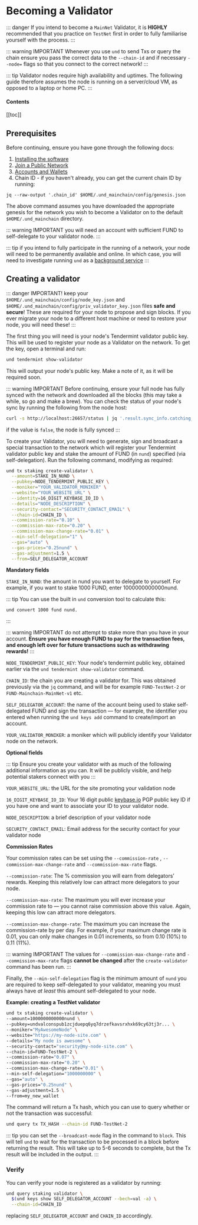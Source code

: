 # Becoming a Validator

::: danger
If you intend to become a `MainNet` Validator, it is **HIGHLY** recommended that you practice on `TestNet` first 
in order to fully familiarise yourself with the process.
:::

::: warning IMPORTANT
Whenever you use `und` to send Txs or query the chain ensure you pass the correct data to the `--chain-id` and if 
necessary `--node=` flags so that you connect to the correct network!
:::

::: tip
Validator nodes require high availability and uptimes. The following guide therefore assumes the node is running on a 
server/cloud VM, as opposed to a laptop or home PC.
:::

#### Contents

[[toc]]

## Prerequisites

Before continuing, ensure you have gone through the following docs:

1. [Installing the software](../software/installation.md)
2. [Join a Public Network](join-network.md)
3. [Accounts and Wallets](../software/accounts-wallets.md)
4. Chain ID - if you haven't already, you can get the current chain ID by running:

```
jq --raw-output '.chain_id' $HOME/.und_mainchain/config/genesis.json
```

The above command assumes you have downloaded the appropriate genesis for the network you wish to become a Validator 
on to the default `$HOME/.und_mainchain` directory.

::: warning IMPORTANT
you will need an account with sufficient FUND to self-delegate to your validator node.
:::

::: tip
if you intend to fully participate in the running of a network, your node will need to be permanently available and 
online. In which case, you will need to investigate running `und` as a [background service](run-und-as-service.md)
:::

## Creating a validator

::: danger IMPORTANT!
keep your `$HOME/.und_mainchain/config/node_key.json` and `$HOME/.und_mainchain/config/priv_validator_key.json` files 
**safe and secure**! These are required for your node to propose and sign blocks. If you ever migrate your node to a 
different host machine or need to restore your node, you will need these!
:::

The first thing you will need is your node's Tendermint validator public key. This will be used to register your node 
as a Validator on the network. To get the key, open a terminal and run:

```bash
und tendermint show-validator
```
This will output your node's public key. Make a note of it, as it will be required soon.

::: warning IMPORTANT
Before continuing, ensure your full node has fully synced with the network and downloaded all the blocks (this may take 
a while, so go and make a brew). You can check the status of your node's sync by running the following from the node 
host:

```bash
curl -s http://localhost:26657/status | jq '.result.sync_info.catching_up'
```

if the value is `false`, the node is fully synced
:::

To create your Validator, you will need to generate, sign and broadcast a special transaction to the network which will 
register your Tendermint validator public key and stake the amount of FUND (in `nund`) specified (via self-delegation). 
Run the following command, modifying as required:

```bash
und tx staking create-validator \
  --amount=STAKE_IN_NUND \
  --pubkey=NODE_TENDERMINT_PUBLIC_KEY \
  --moniker="YOUR_VALIDATOR_MONIKER" \
  --website="YOUR_WEBSITE_URL" \
  --identity=16_DIGIT_KEYBASE_IO_ID \
  --details="NODE_DESCRIPTION" \
  --security-contact="SECURITY_CONTACT_EMAIL" \
  --chain-id=CHAIN_ID \
  --commission-rate="0.10" \
  --commission-max-rate="0.20" \
  --commission-max-change-rate="0.01" \
  --min-self-delegation="1" \
  --gas="auto" \
  --gas-prices="0.25nund" \
  --gas-adjustment=1.5 \
  --from=SELF_DELEGATOR_ACCOUNT
```

**Mandatory fields**

`STAKE_IN_NUND`: the amount in nund you want to delegate to yourself. For example, if you want to stake 1000 FUND, 
enter 1000000000000nund.

::: tip
You can use the built in `und` conversion tool to calculate this:

```
und convert 1000 fund nund.
```
:::

::: warning IMPORTANT
do not attempt to stake more than you have in your account. **Ensure you have enough FUND to pay for the transaction 
fees, and enough left over for future transactions such as withdrawing rewards!**
:::

`NODE_TENDERMINT_PUBLIC_KEY`: Your node's tendermint public key, obtained earlier via the 
`und tendermint show-validator` command.

`CHAIN_ID`: the chain you are creating a validator for. This was obtained previously via the `jq` command, and will 
be for example `FUND-TestNet-2` or `FUND-Mainchain-MainNet-v1` etc.

`SELF_DELEGATOR_ACCOUNT`: the name of the account being used to stake self-delegated FUND and sign the 
transaction — for example, the identifier you entered when running the `und keys add` command to 
create/import an account.

`YOUR_VALIDATOR_MONIKER`: a moniker which will publicly identify your Validator node on the network.

**Optional fields**

::: tip
Ensure you create your validator with as much of the following additional information as you can. It will be 
publicly visible, and help potential stakers connect with you
:::

`YOUR_WEBSITE_URL`: the URL for the site promoting your validation node

`16_DIGIT_KEYBASE_IO_ID`: Your 16 digit public [keybase.io](https://keybase.io) PGP public key ID if you have one 
and want to associate your ID to your validator node.

`NODE_DESCRIPTION`: a brief description of your validator node

`SECURITY_CONTACT_EMAIL`: Email address for the security contact for your validator node

**Commission Rates**

Your commission rates can be set using the `--commission-rate` , `--commission-max-change-rate` and 
`--commission-max-rate` flags.

`--commission-rate`: The % commission you will earn from delegators’ rewards. Keeping this relatively low can 
attract more delegators to your node.

`--commission-max-rate`: The maximum you will ever increase your commission rate to — you cannot raise commission 
above this value. Again, keeping this low can attract more delegators.

`--commission-max-change-rate`: The maximum you can increase the commission-rate by per day. For example, if your 
maximum change rate is 0.01, you can only make changes in 0.01 increments, so from 0.10 (10%) to 0.11 (11%).

::: warning IMPORTANT
The values for `--commission-max-change-rate` and `--commission-max-rate` flags **cannot be changed** after 
the `create-validator` command has been run.
:::

Finally, the `--min-self-delegation` flag is the minimum amount of `nund` you are required to keep self-delegated 
to your validator, meaning you must always have _at least_ this amount self-delegated to your node.

**Example: creating a TestNet validator**

```bash
und tx staking create-validator \
--amount=1000000000000nund \
--pubkey=undvalconspub1zcjduepq6yq7drzefkavsrxhxk69cy63tj3r... \
--moniker="MyAwesomeNode" \
--website="https://my-node-site.com" \
--details="My node is awesome" \
--security-contact="security@my-node-site.com" \
--chain-id=FUND-TestNet-2 \
--commission-rate="0.07" \
--commission-max-rate="0.20" \
--commission-max-change-rate="0.01" \
--min-self-delegation="1000000000" \
--gas="auto" \
--gas-prices="0.25nund" \
--gas-adjustment=1.5 \
--from=my_new_wallet
```

The command will return a Tx hash, which you can use to query whether or not the transaction was successful:

```bash
und query tx TX_HASH --chain-id FUND-TestNet-2
```

::: tip
you can set the `--broadcast-mode` flag in the command to `block`. This will tell `und` to wait for the 
transaction to be processed in a block before returning the result. This will take up to 5-6 seconds to complete, 
but the Tx result will be included in the output.
:::

### Verify

You can verify your node is registered as a validator by running:

```bash
und query staking validator \
  $(und keys show SELF_DELEGATOR_ACCOUNT --bech=val -a) \
  --chain-id=CHAIN_ID
```

replacing `SELF_DELEGATOR_ACCOUNT` and `CHAIN_ID` accordingly.
